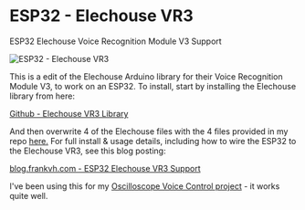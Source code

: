 # ESP32 - Elechouse VR3
ESP32 Elechouse Voice Recognition Module V3 Support

![ESP32 - Elechouse VR3](images/ESP32-VR3-modules.jpg)

This is a edit of the Elechouse Arduino library for their Voice Recognition Module V3, to work on an ESP32. To install, start by installing the Elechouse library from here:

[Github - Elechouse VR3 Library](https://github.com/elechouse/VoiceRecognitionV3)

And then overwrite 4 of the Elechouse files with the 4 files provided in my repo [here.](https://github.com/frankvanhooft/ESP32-ElechouseVR3/tree/main/Arduino_Files) For full install & usage details, including how to wire the ESP32 to the Elechouse VR3, see this blog posting:

[blog.frankvh.com - ESP32 Elechouse VR3 Support](https://blog.frankvh.com/2022/02/21/esp32-support-for-elechouse-voice-recognition-module-v3/)

I've been using this for my [Oscilloscope Voice Control project](https://www.frankvh.com/oscilloscope-voice-control-using-esp32/) - it works quite well.
